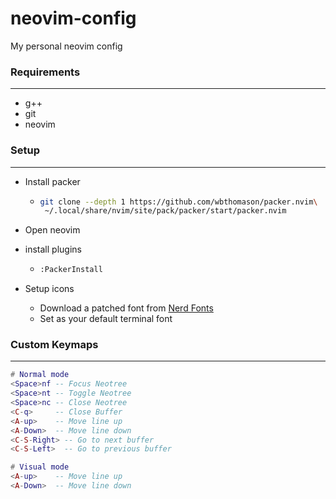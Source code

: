 # neovim-config
My personal neovim config

### Requirements
---
  - g++
  - git
  - neovim

### Setup
---
- Install packer
  - ```bash
    git clone --depth 1 https://github.com/wbthomason/packer.nvim\
     ~/.local/share/nvim/site/pack/packer/start/packer.nvim
    ```

- Open neovim
- install plugins
  - ```bash
    :PackerInstall
    ```

- Setup icons
  - Download a patched font from [Nerd Fonts](https://www.nerdfonts.com)
  - Set as your default terminal font

### Custom Keymaps
---
```lua
# Normal mode
<Space>nf -- Focus Neotree
<Space>nt -- Toggle Neotree
<Space>nc -- Close Neotree
<C-q>     -- Close Buffer
<A-up>    -- Move line up
<A-Down>  -- Move line down
<C-S-Right> -- Go to next buffer
<C-S-Left>  -- Go to previous buffer

# Visual mode
<A-up>    -- Move line up
<A-Down>  -- Move line down
```
  

